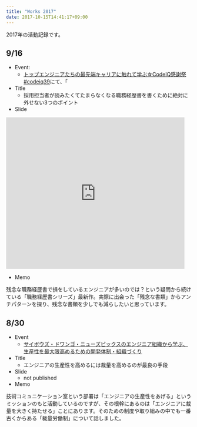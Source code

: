 ```yaml
---
title: "Works 2017"
date: 2017-10-15T14:41:17+09:00
---
```


2017年の活動記録です。

## 9/16

- Event:
  - [トップエンジニアたちの最先端キャリアに触れて学ぶ☆CodeIQ感謝祭 #codeiq39](https://codeiq.jp/magazine/2017/09/53677/)にて、「
- Title
  - 採用担当者が読みたくてたまらなくなる職務経歴書を書くために絶対に外せない3つのポイント
- Slide

<iframe allowfullscreen="allowfullscreen" frameborder="0" scrolling="no" src="http://niconare.nicovideo.jp/embed_works/kn2597" style="max-width: 100%;" width="485" height="413"><a href="http://niconare.nicovideo.jp/watch/kn2597" target="_blank">採用担当者が読みたくてたまらなくなる職務経歴書を書くために絶対に外せない3つのポイント / Kwappa さん - ニコナレ</a></iframe>

- Memo

残念な職務経歴書で損をしているエンジニアが多いのでは？という疑問から続けている「職務経歴書シリーズ」最新作。実際に出会った「残念な書類」からアンチパターンを探り、残念な書類を少しでも減らしたいと思っています。


## 8/30

- Event
  - [サイボウズ・ドワンゴ・ニューズピックスのエンジニア組織から学ぶ、生産性を最大限高めるための開発体制・組織づくり](https://eventdots.connpass.com/event/64961/)
- Title
  - エンジニアの生産性を高めるには裁量を高めるのが最良の手段
- Slide
  - not published
- Memo

技術コミュニケーション室という部署は「エンジニアの生産性をあげる」というミッションのもと活動しているのですが、その根幹にあるのは「エンジニアに裁量を大きく持たせる」ことにあります。そのための制度や取り組みの中でも一番古くからある「裁量労働制」について話しました。

